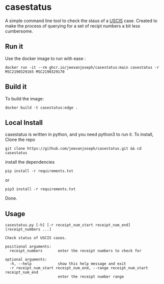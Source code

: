 # casestatus

A simple command line tool to check the staus of a [USCIS](https://egov.uscis.gov/casestatus/landing.do) case.
Created to make the process of querying for a set of recipt numbers a bit less cumbersome.

## Run it

Use the docker image to run with ease :

```
docker run -it --rm ghcr.io/jeevanjoseph/casestatus:main casestatus -r MSC2190329165 MSC2190329170
```
## Build it

To build the image: 

```
docker build -t casestatus:edge .
```


## Local Install

casestatus is written in python, and you need python3 to run it. To install, Clone the repo

```
git clone https://github.com/jeevanjoseph/casestatus.git && cd casestatus
```

install the dependencies

```
pip install -r requirements.txt
```
or 
```
pip3 install -r requirements.txt
```
Done.

## Usage

```
casestatus.py [-h] [-r receipt_num_start receipt_num_end] [receipt_numbers ...]

Check status of USCIS cases.

positional arguments:
  receipt_numbers       enter the receipt numbers to check for

optional arguments:
  -h, --help            show this help message and exit
  -r receipt_num_start receipt_num_end, --range receipt_num_start receipt_num_end
                        enter the receipt number range
``` 
